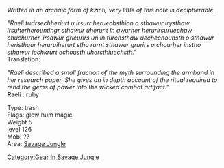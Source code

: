 *Written in an archaic form of kzinti, very little of this note is
decipherable.*

*"Raeli turirsechheriurt u irsurr heruechsthion o sthawur irysthaw
irsuherherountingr sthawur uherunt in awurher herurirsuruechaw
chuchurher. irsawur grieurirs un in turchsthaw uechechounsth o sthawur
heristhuur heruruiherurt stho rurnt sthawur grurirs o chourher instho
sthawur iechkrurt echousth uhersthiuechsth."*  
Translation:

*"Raeli described a small fraction of the myth surrounding the armband
in her research paper. She gives an in depth account of the ritual
required to rend the gems of power into the wicked combat artifact."*  
**R**aeli : **r**uby

Type: trash  
Flags: glow hum magic  
Weight 5  
level 126  
Mob: ??  
Area: [Savage Jungle](:Category:Savage_Jungle.md "wikilink")

[Category:Gear In Savage
Jungle](Category:Gear_In_Savage_Jungle "wikilink")
